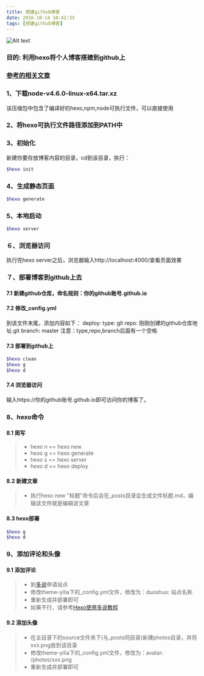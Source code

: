 ```yaml
---
title: 搭建github博客
date: 2016-10-14 10:42:33
tags: [搭建github博客]
---
```

![Alt text](https://damotiansheng.github.io/photos/damotiansheng.png)

### 目的: 利用hexo将个人博客搭建到github上
### [参考的相关文章](http://blog.netpi.me/%E5%AE%9E%E7%94%A8/hexo/)
<!--more-->
### 1、下载node-v4.6.0-linux-x64.tar.xz
该压缩包中包含了编译好的hexo,npm,node可执行文件，可以直接使用

### 2、将hexo可执行文件路径添加到PATH中

### 3、初始化
新建你要存放博客内容的目录，cd到该目录，执行：
``` bash
$hexo init
```
### 4、生成静态页面
``` bash
$hexo generate
```

### 5、本地启动
``` bash
$hexo server
```

### ６、浏览器访问
执行完hexo server之后，浏览器输入http://localhost:4000/查看页面效果

### ７、部署博客到github上去
#### 7.1 新建github仓库，命名规则：你的github账号.github.io
#### 7.2 修改_config.yml
到该文件末尾，添加内容如下：
deploy:
    type: git
    repo: 刚刚创建的github仓库地址.git
    branch: master
注意：type,repo,branch后面有一个空格


#### 7.3 部署到github上
``` bash
$hexo clean
$hexo g
$hexo d
```

#### 7.4 浏览器访问
输入https://你的github账号.github.io即可访问你的博客了。

### 8、hexo命令
#### 8.1 简写
>* hexo n == hexo new
>* hexo g == hexo generate
>* hexo s == hexo server
>* hexo d == hexo deploy

#### 8.2 新建文章
>* 执行hexo new "标题"命令后会在_posts目录会生成文件标题.md，编辑该文件就是编辑该文章

#### 8.3 hexo部署
``` bash
$hexo g
$hexo d
```

### 9、添加评论和头像
#### 9.1 添加评论
>* 到[多说](http://duoshuo.com/create-site/)申请站点
>* 修改theme-yilia下的_config.yml文件，修改为：duoshuo: 站点名称
>* 重新生成并部署即可
>* 如果不行，请参考[Hexo使用多说教程](http://dev.duoshuo.com/threads/541d3b2b40b5abcd2e4df0e9)

#### 9.2 添加头像
>* 在主目录下的source文件夹下(与_posts同目录)新建photos目录，并将xxx.png放到该目录
>* 修改theme-yilia下的_config.yml文件，修改为：avatar: /photos/xxx.png
>* 重新生成并部署即可

